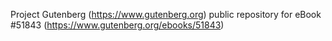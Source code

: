 Project Gutenberg (https://www.gutenberg.org) public repository for
eBook #51843 (https://www.gutenberg.org/ebooks/51843)
